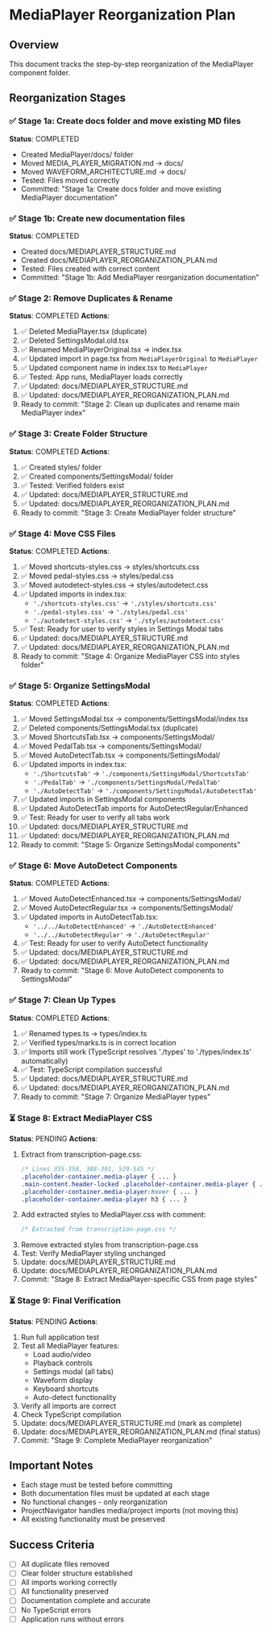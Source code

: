 # MediaPlayer Reorganization Plan

## Overview
This document tracks the step-by-step reorganization of the MediaPlayer component folder.

## Reorganization Stages

### ✅ Stage 1a: Create docs folder and move existing MD files
**Status**: COMPLETED
- Created MediaPlayer/docs/ folder
- Moved MEDIA_PLAYER_MIGRATION.md → docs/
- Moved WAVEFORM_ARCHITECTURE.md → docs/
- Tested: Files moved correctly
- Committed: "Stage 1a: Create docs folder and move existing MediaPlayer documentation"

### ✅ Stage 1b: Create new documentation files
**Status**: COMPLETED
- Created docs/MEDIAPLAYER_STRUCTURE.md
- Created docs/MEDIAPLAYER_REORGANIZATION_PLAN.md
- Tested: Files created with correct content
- Committed: "Stage 1b: Add MediaPlayer reorganization documentation"

### ✅ Stage 2: Remove Duplicates & Rename
**Status**: COMPLETED
**Actions**:
1. ✅ Deleted MediaPlayer.tsx (duplicate)
2. ✅ Deleted SettingsModal.old.tsx
3. ✅ Renamed MediaPlayerOriginal.tsx → index.tsx
4. ✅ Updated import in page.tsx from `MediaPlayerOriginal` to `MediaPlayer`
5. ✅ Updated component name in index.tsx to `MediaPlayer`
6. ✅ Tested: App runs, MediaPlayer loads correctly
7. ✅ Updated: docs/MEDIAPLAYER_STRUCTURE.md
8. ✅ Updated: docs/MEDIAPLAYER_REORGANIZATION_PLAN.md
9. Ready to commit: "Stage 2: Clean up duplicates and rename main MediaPlayer index"

### ✅ Stage 3: Create Folder Structure
**Status**: COMPLETED
**Actions**:
1. ✅ Created styles/ folder
2. ✅ Created components/SettingsModal/ folder
3. ✅ Tested: Verified folders exist
4. ✅ Updated: docs/MEDIAPLAYER_STRUCTURE.md
5. ✅ Updated: docs/MEDIAPLAYER_REORGANIZATION_PLAN.md
6. Ready to commit: "Stage 3: Create MediaPlayer folder structure"

### ✅ Stage 4: Move CSS Files
**Status**: COMPLETED
**Actions**:
1. ✅ Moved shortcuts-styles.css → styles/shortcuts.css
2. ✅ Moved pedal-styles.css → styles/pedal.css
3. ✅ Moved autodetect-styles.css → styles/autodetect.css
4. ✅ Updated imports in index.tsx:
   - `'./shortcuts-styles.css'` → `'./styles/shortcuts.css'`
   - `'./pedal-styles.css'` → `'./styles/pedal.css'`
   - `'./autodetect-styles.css'` → `'./styles/autodetect.css'`
5. ✅ Test: Ready for user to verify styles in Settings Modal tabs
6. ✅ Updated: docs/MEDIAPLAYER_STRUCTURE.md
7. ✅ Updated: docs/MEDIAPLAYER_REORGANIZATION_PLAN.md
8. Ready to commit: "Stage 4: Organize MediaPlayer CSS into styles folder"

### ✅ Stage 5: Organize SettingsModal
**Status**: COMPLETED
**Actions**:
1. ✅ Moved SettingsModal.tsx → components/SettingsModal/index.tsx
2. ✅ Deleted components/SettingsModal.tsx (duplicate)
3. ✅ Moved ShortcutsTab.tsx → components/SettingsModal/
4. ✅ Moved PedalTab.tsx → components/SettingsModal/
5. ✅ Moved AutoDetectTab.tsx → components/SettingsModal/
6. ✅ Updated imports in index.tsx:
   - `'./ShortcutsTab'` → `'./components/SettingsModal/ShortcutsTab'`
   - `'./PedalTab'` → `'./components/SettingsModal/PedalTab'`
   - `'./AutoDetectTab'` → `'./components/SettingsModal/AutoDetectTab'`
7. ✅ Updated imports in SettingsModal components
8. ✅ Updated AutoDetectTab imports for AutoDetectRegular/Enhanced
9. ✅ Test: Ready for user to verify all tabs work
10. ✅ Updated: docs/MEDIAPLAYER_STRUCTURE.md
11. ✅ Updated: docs/MEDIAPLAYER_REORGANIZATION_PLAN.md
12. Ready to commit: "Stage 5: Organize SettingsModal components"

### ✅ Stage 6: Move AutoDetect Components
**Status**: COMPLETED
**Actions**:
1. ✅ Moved AutoDetectEnhanced.tsx → components/SettingsModal/
2. ✅ Moved AutoDetectRegular.tsx → components/SettingsModal/
3. ✅ Updated imports in AutoDetectTab.tsx:
   - `'../../AutoDetectEnhanced'` → `'./AutoDetectEnhanced'`
   - `'../../AutoDetectRegular'` → `'./AutoDetectRegular'`
4. ✅ Test: Ready for user to verify AutoDetect functionality
5. ✅ Updated: docs/MEDIAPLAYER_STRUCTURE.md
6. ✅ Updated: docs/MEDIAPLAYER_REORGANIZATION_PLAN.md
7. Ready to commit: "Stage 6: Move AutoDetect components to SettingsModal"

### ✅ Stage 7: Clean Up Types
**Status**: COMPLETED
**Actions**:
1. ✅ Renamed types.ts → types/index.ts
2. ✅ Verified types/marks.ts is in correct location
3. ✅ Imports still work (TypeScript resolves './types' to './types/index.ts' automatically)
4. ✅ Test: TypeScript compilation successful
5. ✅ Updated: docs/MEDIAPLAYER_STRUCTURE.md
6. ✅ Updated: docs/MEDIAPLAYER_REORGANIZATION_PLAN.md
7. Ready to commit: "Stage 7: Organize MediaPlayer types"

### ⏳ Stage 8: Extract MediaPlayer CSS
**Status**: PENDING
**Actions**:
1. Extract from transcription-page.css:
   ```css
   /* Lines 355-358, 388-391, 529-545 */
   .placeholder-container.media-player { ... }
   .main-content.header-locked .placeholder-container.media-player { ... }
   .placeholder-container.media-player:hover { ... }
   .placeholder-container.media-player h3 { ... }
   ```
2. Add extracted styles to MediaPlayer.css with comment:
   ```css
   /* Extracted from transcription-page.css */
   ```
3. Remove extracted styles from transcription-page.css
4. Test: Verify MediaPlayer styling unchanged
5. Update: docs/MEDIAPLAYER_STRUCTURE.md
6. Update: docs/MEDIAPLAYER_REORGANIZATION_PLAN.md
7. Commit: "Stage 8: Extract MediaPlayer-specific CSS from page styles"

### ⏳ Stage 9: Final Verification
**Status**: PENDING
**Actions**:
1. Run full application test
2. Test all MediaPlayer features:
   - Load audio/video
   - Playback controls
   - Settings modal (all tabs)
   - Waveform display
   - Keyboard shortcuts
   - Auto-detect functionality
3. Verify all imports are correct
4. Check TypeScript compilation
5. Update: docs/MEDIAPLAYER_STRUCTURE.md (mark as complete)
6. Update: docs/MEDIAPLAYER_REORGANIZATION_PLAN.md (final status)
7. Commit: "Stage 9: Complete MediaPlayer reorganization"

## Important Notes
- Each stage must be tested before committing
- Both documentation files must be updated at each stage
- No functional changes - only reorganization
- ProjectNavigator handles media/project imports (not moving this)
- All existing functionality must be preserved

## Success Criteria
- [ ] All duplicate files removed
- [ ] Clear folder structure established
- [ ] All imports working correctly
- [ ] All functionality preserved
- [ ] Documentation complete and accurate
- [ ] No TypeScript errors
- [ ] Application runs without errors